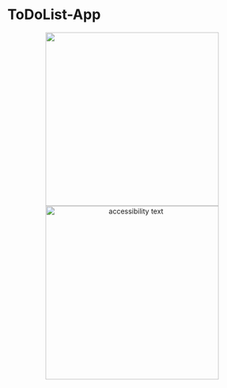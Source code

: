 # ToDoList-App
<p align="center">
  <img src="C:\Users\Layani Malsha\Documents\Flutter Examples\to_do" width="350">
  <img src="C:\Users\Layani Malsha\Documents\Flutter Examples\to_do" width="350" alt="accessibility text">
</p>
